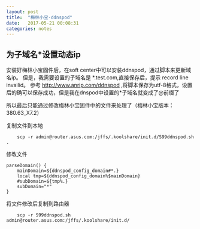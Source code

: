 ```yaml
---
layout: post
title:  "梅林小宝-ddnspod"
date:   2017-05-21 00:08:31
categories: notes
---
```



## 为子域名*设置动态ip

安装好梅林小宝固件后，在soft center中可以安装ddnspod，通过脚本来更新域名ip。
但是，我需要设置的子域名是 \*.test.com,直接保存后，提示 record line invailid。
参考 <http://www.anrip.com/ddnspod> ,将脚本保存为utf-8格式，设置后的确可以保存成功，但是我在dnspod中设置的\*子域名就变成了@前缀了

所以最后只能通过修改梅林小宝固件中的文件来处理了（梅林小宝版本：380.63_X7.2）

复制文件到本地


```
	scp -r admin@router.asus.com:/jffs/.koolshare/init.d/S99ddnspod.sh .
```


修改文件


```
parseDomain() {
    mainDomain=${ddnspod_config_domain#*.}
    local tmp=${ddnspod_config_domain%$mainDomain}
    #subDomain=${tmp%.}
    subDomain="*"
}
```

将文件修改后复制到路由器


```
	scp -r S99ddnspod.sh admin@router.asus.com:/jffs/.koolshare/init.d/
```



